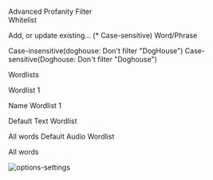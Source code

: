 Advanced Profanity Filter  
Whitelist

Add, or update existing...
(* Case-sensitive)
Word/Phrase

 Case-insensitive(doghouse: Don't filter "DogHouse")
 Case-sensitive(Doghouse: Don't filter "Doghouse")
 
Wordlists 

Wordlist 1

Name
Wordlist 1
 
Default Text Wordlist

All words
Default Audio Wordlist

All words

![options-settings](https://user-images.githubusercontent.com/82604516/117058207-34de6880-acd3-11eb-8499-2cdb1b6d7379.jpg)
